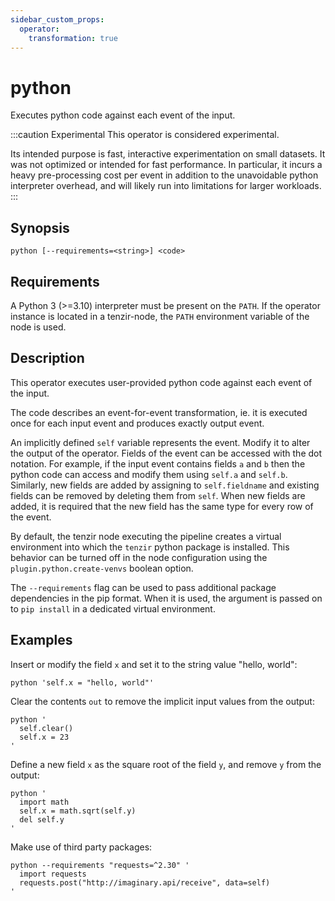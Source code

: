 ```yaml
---
sidebar_custom_props:
  operator:
    transformation: true
---
```


# python

Executes python code against each event of the input.

:::caution Experimental
This operator is considered experimental.

Its intended purpose is fast, interactive experimentation on small datasets.
It was not optimized or intended for fast performance. In particular, it incurs
a heavy pre-processing cost per event in addition to the unavoidable python
interpreter overhead, and will likely run into limitations for larger workloads.
:::

## Synopsis

```
python [--requirements=<string>] <code>
```

## Requirements

A Python 3 (>=3.10) interpreter must be present on the `PATH`. If the operator
instance is located in a tenzir-node, the `PATH` environment variable of the
node is used.

## Description

This operator executes user-provided python code against each event of the input.

The code describes an event-for-event transformation, ie. it is executed once for
each input event and produces exactly output event.

An implicitly defined `self` variable represents the event. Modify it to alter the
output of the operator. Fields of the event can be accessed with the dot notation.
For example, if the input event contains fields `a` and `b` then the python code
can access and modify them using `self.a` and `self.b`. Similarly, new fields are
added by assigning to `self.fieldname` and existing fields can be removed by deleting
them from `self`. When new fields are added, it is required that the new field has
the same type for every row of the event.

By default, the tenzir node executing the pipeline creates a virtual environment
into which the `tenzir` python package is installed. This behavior can be turned off
in the node configuration using the `plugin.python.create-venvs` boolean option.

The `--requirements` flag can be used to pass additional package dependencies in
the pip format. When it is used, the argument is passed on to `pip install` in a
dedicated virtual environment.

## Examples

Insert or modify the field `x` and set it to the string value "hello, world":

```
python 'self.x = "hello, world"'
```

Clear the contents `out` to remove the implicit input values from the output:

```
python '
  self.clear()
  self.x = 23
'
```

Define a new field `x` as the square root of the field `y`, and remove `y` from the output:

```
python '
  import math
  self.x = math.sqrt(self.y)
  del self.y
'
```

Make use of third party packages:

```
python --requirements "requests=^2.30" '
  import requests
  requests.post("http://imaginary.api/receive", data=self)
'
```
